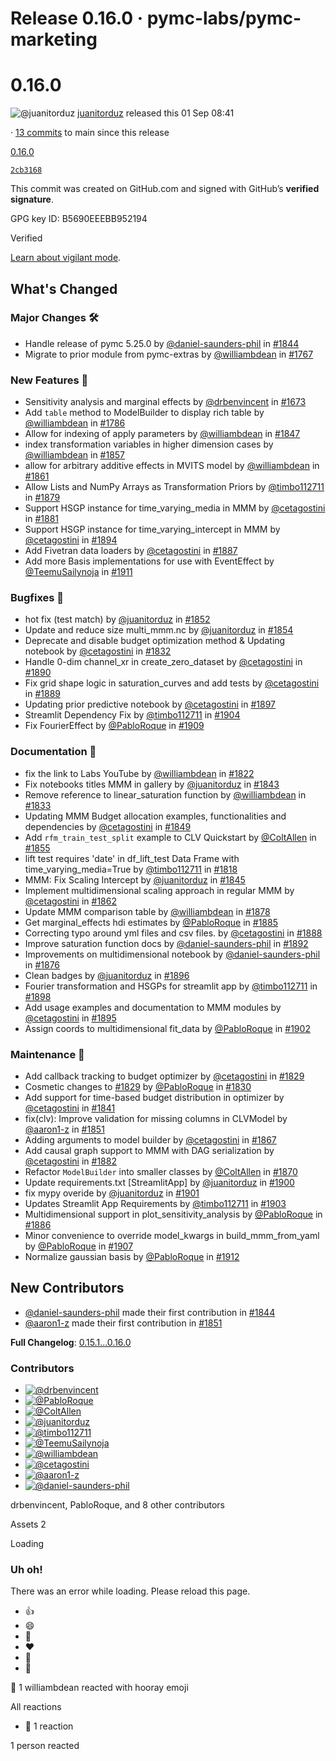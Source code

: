 # Release 0.16.0 · pymc-labs/pymc-marketing

# 0.16.0

![@juanitorduz](https://avatars.githubusercontent.com/u/22996444?s=40&v=4) [juanitorduz](/juanitorduz) released this 01 Sep 08:41

· [13 commits](/pymc-labs/pymc-marketing/compare/0.16.0...main) to main since this release

[0.16.0](/pymc-labs/pymc-marketing/tree/0.16.0)

[`2cb3168`](/pymc-labs/pymc-marketing/commit/2cb3168ff82af2a7c2290f41ad7df46ff03bfdd3)

This commit was created on GitHub.com and signed with GitHub’s **verified signature**.

GPG key ID: B5690EEEBB952194

Verified

[Learn about vigilant mode](https://docs.github.com/github/authenticating-to-github/displaying-verification-statuses-for-all-of-your-commits).

## What's Changed

### Major Changes 🛠

-   Handle release of pymc 5.25.0 by [@daniel-saunders-phil](https://github.com/daniel-saunders-phil) in [#1844](https://github.com/pymc-labs/pymc-marketing/pull/1844)
-   Migrate to prior module from pymc-extras by [@williambdean](https://github.com/williambdean) in [#1767](https://github.com/pymc-labs/pymc-marketing/pull/1767)

### New Features 🎉

-   Sensitivity analysis and marginal effects by [@drbenvincent](https://github.com/drbenvincent) in [#1673](https://github.com/pymc-labs/pymc-marketing/pull/1673)
-   Add `table` method to ModelBuilder to display rich table by [@williambdean](https://github.com/williambdean) in [#1786](https://github.com/pymc-labs/pymc-marketing/pull/1786)
-   Allow for indexing of apply parameters by [@williambdean](https://github.com/williambdean) in [#1847](https://github.com/pymc-labs/pymc-marketing/pull/1847)
-   index transformation variables in higher dimension cases by [@williambdean](https://github.com/williambdean) in [#1857](https://github.com/pymc-labs/pymc-marketing/pull/1857)
-   allow for arbitrary additive effects in MVITS model by [@williambdean](https://github.com/williambdean) in [#1861](https://github.com/pymc-labs/pymc-marketing/pull/1861)
-   Allow Lists and NumPy Arrays as Transformation Priors by [@timbo112711](https://github.com/timbo112711) in [#1879](https://github.com/pymc-labs/pymc-marketing/pull/1879)
-   Support HSGP instance for time\_varying\_media in MMM by [@cetagostini](https://github.com/cetagostini) in [#1881](https://github.com/pymc-labs/pymc-marketing/pull/1881)
-   Support HSGP instance for time\_varying\_intercept in MMM by [@cetagostini](https://github.com/cetagostini) in [#1894](https://github.com/pymc-labs/pymc-marketing/pull/1894)
-   Add Fivetran data loaders by [@cetagostini](https://github.com/cetagostini) in [#1887](https://github.com/pymc-labs/pymc-marketing/pull/1887)
-   Add more Basis implementations for use with EventEffect by [@TeemuSailynoja](https://github.com/TeemuSailynoja) in [#1911](https://github.com/pymc-labs/pymc-marketing/pull/1911)

### Bugfixes 🐛

-   hot fix (test match) by [@juanitorduz](https://github.com/juanitorduz) in [#1852](https://github.com/pymc-labs/pymc-marketing/pull/1852)
-   Update and reduce size multi\_mmm.nc by [@juanitorduz](https://github.com/juanitorduz) in [#1854](https://github.com/pymc-labs/pymc-marketing/pull/1854)
-   Deprecate and disable budget optimization method & Updating notebook by [@cetagostini](https://github.com/cetagostini) in [#1832](https://github.com/pymc-labs/pymc-marketing/pull/1832)
-   Handle 0-dim channel\_xr in create\_zero\_dataset by [@cetagostini](https://github.com/cetagostini) in [#1890](https://github.com/pymc-labs/pymc-marketing/pull/1890)
-   Fix grid shape logic in saturation\_curves and add tests by [@cetagostini](https://github.com/cetagostini) in [#1889](https://github.com/pymc-labs/pymc-marketing/pull/1889)
-   Updating prior predictive notebook by [@cetagostini](https://github.com/cetagostini) in [#1897](https://github.com/pymc-labs/pymc-marketing/pull/1897)
-   Streamlit Dependency Fix by [@timbo112711](https://github.com/timbo112711) in [#1904](https://github.com/pymc-labs/pymc-marketing/pull/1904)
-   Fix FourierEffect by [@PabloRoque](https://github.com/PabloRoque) in [#1909](https://github.com/pymc-labs/pymc-marketing/pull/1909)

### Documentation 📖

-   fix the link to Labs YouTube by [@williambdean](https://github.com/williambdean) in [#1822](https://github.com/pymc-labs/pymc-marketing/pull/1822)
-   Fix notebooks titles MMM in gallery by [@juanitorduz](https://github.com/juanitorduz) in [#1843](https://github.com/pymc-labs/pymc-marketing/pull/1843)
-   Remove reference to linear\_saturation function by [@williambdean](https://github.com/williambdean) in [#1833](https://github.com/pymc-labs/pymc-marketing/pull/1833)
-   Updating MMM Budget allocation examples, functionalities and dependencies by [@cetagostini](https://github.com/cetagostini) in [#1849](https://github.com/pymc-labs/pymc-marketing/pull/1849)
-   Add `rfm_train_test_split` example to CLV Quickstart by [@ColtAllen](https://github.com/ColtAllen) in [#1855](https://github.com/pymc-labs/pymc-marketing/pull/1855)
-   lift test requires 'date' in df\_lift\_test Data Frame with time\_varying\_media=True by [@timbo112711](https://github.com/timbo112711) in [#1818](https://github.com/pymc-labs/pymc-marketing/pull/1818)
-   MMM: Fix Scaling Intercept by [@juanitorduz](https://github.com/juanitorduz) in [#1845](https://github.com/pymc-labs/pymc-marketing/pull/1845)
-   Implement multidimensional scaling approach in regular MMM by [@cetagostini](https://github.com/cetagostini) in [#1862](https://github.com/pymc-labs/pymc-marketing/pull/1862)
-   Update MMM comparison table by [@williambdean](https://github.com/williambdean) in [#1878](https://github.com/pymc-labs/pymc-marketing/pull/1878)
-   Get marginal\_effects hdi estimates by [@PabloRoque](https://github.com/PabloRoque) in [#1885](https://github.com/pymc-labs/pymc-marketing/pull/1885)
-   Correcting typo around yml files and csv files. by [@cetagostini](https://github.com/cetagostini) in [#1888](https://github.com/pymc-labs/pymc-marketing/pull/1888)
-   Improve saturation function docs by [@daniel-saunders-phil](https://github.com/daniel-saunders-phil) in [#1892](https://github.com/pymc-labs/pymc-marketing/pull/1892)
-   Improvements on multidimensional notebook by [@daniel-saunders-phil](https://github.com/daniel-saunders-phil) in [#1876](https://github.com/pymc-labs/pymc-marketing/pull/1876)
-   Clean badges by [@juanitorduz](https://github.com/juanitorduz) in [#1896](https://github.com/pymc-labs/pymc-marketing/pull/1896)
-   Fourier transformation and HSGPs for streamlit app by [@timbo112711](https://github.com/timbo112711) in [#1898](https://github.com/pymc-labs/pymc-marketing/pull/1898)
-   Add usage examples and documentation to MMM modules by [@cetagostini](https://github.com/cetagostini) in [#1895](https://github.com/pymc-labs/pymc-marketing/pull/1895)
-   Assign coords to multidimensional fit\_data by [@PabloRoque](https://github.com/PabloRoque) in [#1902](https://github.com/pymc-labs/pymc-marketing/pull/1902)

### Maintenance 🔧

-   Add callback tracking to budget optimizer by [@cetagostini](https://github.com/cetagostini) in [#1829](https://github.com/pymc-labs/pymc-marketing/pull/1829)
-   Cosmetic changes to [#1829](https://github.com/pymc-labs/pymc-marketing/pull/1829) by [@PabloRoque](https://github.com/PabloRoque) in [#1830](https://github.com/pymc-labs/pymc-marketing/pull/1830)
-   Add support for time-based budget distribution in optimizer by [@cetagostini](https://github.com/cetagostini) in [#1841](https://github.com/pymc-labs/pymc-marketing/pull/1841)
-   fix(clv): Improve validation for missing columns in CLVModel by [@aaron1-z](https://github.com/aaron1-z) in [#1851](https://github.com/pymc-labs/pymc-marketing/pull/1851)
-   Adding arguments to model builder by [@cetagostini](https://github.com/cetagostini) in [#1867](https://github.com/pymc-labs/pymc-marketing/pull/1867)
-   Add causal graph support to MMM with DAG serialization by [@cetagostini](https://github.com/cetagostini) in [#1882](https://github.com/pymc-labs/pymc-marketing/pull/1882)
-   Refactor `ModelBuilder` into smaller classes by [@ColtAllen](https://github.com/ColtAllen) in [#1870](https://github.com/pymc-labs/pymc-marketing/pull/1870)
-   Update requirements.txt \[StreamlitApp\] by [@juanitorduz](https://github.com/juanitorduz) in [#1900](https://github.com/pymc-labs/pymc-marketing/pull/1900)
-   fix mypy overide by [@juanitorduz](https://github.com/juanitorduz) in [#1901](https://github.com/pymc-labs/pymc-marketing/pull/1901)
-   Updates Streamlit App Requirements by [@timbo112711](https://github.com/timbo112711) in [#1903](https://github.com/pymc-labs/pymc-marketing/pull/1903)
-   Multidimensional support in plot\_sensitivity\_analysis by [@PabloRoque](https://github.com/PabloRoque) in [#1886](https://github.com/pymc-labs/pymc-marketing/pull/1886)
-   Minor convenience to override model\_kwargs in build\_mmm\_from\_yaml by [@PabloRoque](https://github.com/PabloRoque) in [#1907](https://github.com/pymc-labs/pymc-marketing/pull/1907)
-   Normalize gaussian basis by [@PabloRoque](https://github.com/PabloRoque) in [#1912](https://github.com/pymc-labs/pymc-marketing/pull/1912)

## New Contributors

-   [@daniel-saunders-phil](https://github.com/daniel-saunders-phil) made their first contribution in [#1844](https://github.com/pymc-labs/pymc-marketing/pull/1844)
-   [@aaron1-z](https://github.com/aaron1-z) made their first contribution in [#1851](https://github.com/pymc-labs/pymc-marketing/pull/1851)

**Full Changelog**: [0.15.1...0.16.0](https://github.com/pymc-labs/pymc-marketing/compare/0.15.1...0.16.0)

### Contributors

-   [![@drbenvincent](https://avatars.githubusercontent.com/u/6765047?s=64&v=4)](https://github.com/drbenvincent)
-   [![@PabloRoque](https://avatars.githubusercontent.com/u/10153633?s=64&v=4)](https://github.com/PabloRoque)
-   [![@ColtAllen](https://avatars.githubusercontent.com/u/10178857?s=64&v=4)](https://github.com/ColtAllen)
-   [![@juanitorduz](https://avatars.githubusercontent.com/u/22996444?s=64&v=4)](https://github.com/juanitorduz)
-   [![@timbo112711](https://avatars.githubusercontent.com/u/25594987?s=64&v=4)](https://github.com/timbo112711)
-   [![@TeemuSailynoja](https://avatars.githubusercontent.com/u/33978952?s=64&v=4)](https://github.com/TeemuSailynoja)
-   [![@williambdean](https://avatars.githubusercontent.com/u/57733339?s=64&v=4)](https://github.com/williambdean)
-   [![@cetagostini](https://avatars.githubusercontent.com/u/59846724?s=64&v=4)](https://github.com/cetagostini)
-   [![@aaron1-z](https://avatars.githubusercontent.com/u/77638360?s=64&v=4)](https://github.com/aaron1-z)
-   [![@daniel-saunders-phil](https://avatars.githubusercontent.com/u/83777819?s=64&v=4)](https://github.com/daniel-saunders-phil)

drbenvincent, PabloRoque, and 8 other contributors

Assets 2

Loading

### Uh oh!

There was an error while loading. Please reload this page.

 -   👍
-   😄
-   🎉
-   ❤️
-   🚀
-   👀

 

🎉 1 williambdean reacted with hooray emoji

All reactions

-   🎉 1 reaction

1 person reacted